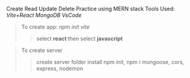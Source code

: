 Create Read Update Delete Practice using MERN stack 
Tools Used:
<i> Vite+React 
MongoDB 
VsCode
</i>
> To create app: <i> npm init vite </i>
> > select <b> react </b>
> then select <b> javascript </b>

> To create server
>> create server folder
> install npm init, npm i mongoose, cors, express, nodemon
